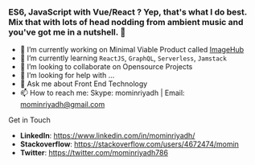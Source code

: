 ### ES6, JavaScript with Vue/React ? Yep, that's what I do best. Mix that with lots of head nodding from ambient music and you've got me in a nutshell. 👋

<!--
**momin-riyadh/momin-riyadh** is a ✨ _special_ ✨ repository because its `README.md` (this file) appears on your GitHub profile.-->

- 🔭 I’m currently working on Minimal Viable Product called [ImageHub](https://chobi.netlify.app)
- 🌱 I’m currently learning `ReactJS`, `GraphQL`, `Serverless`, `Jamstack`
- 👯 I’m looking to collaborate on Opensource Projects
- 🤔 I’m looking for help with ...
- 💬 Ask me about Front End Technology
- 📫 How to reach me: Skype: mominriyadh  | Email: mominriyadh@gmail.com  

Get in Touch
 - **LinkedIn**: https://www.linkedin.com/in/mominriyadh/
 - **Stackoverflow**: https://stackoverflow.com/users/4672474/momin
 - **Twitter**: https://twitter.com/mominriyadh786


